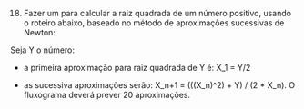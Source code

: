 18. Fazer um para calcular a raiz quadrada de um número positivo, usando o roteiro abaixo, baseado no método de aproximações sucessivas de Newton:

Seja Y o número:

* a primeira aproximação para raiz quadrada de Y é: X_1 = Y/2

* as sucessiva aproximações serão: X_n+1 = (((X_n)^2) + Y) / (2 * X_n). O fluxograma deverá prever 20 aproximações.
